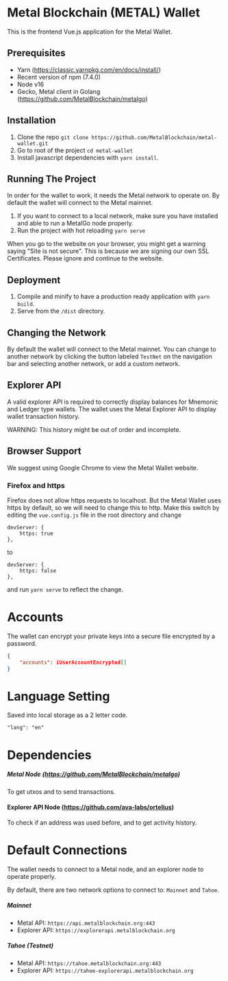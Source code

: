 # Metal Blockchain (METAL) Wallet

This is the frontend Vue.js application for the Metal Wallet.

## Prerequisites

-   Yarn (https://classic.yarnpkg.com/en/docs/install/)
-   Recent version of npm (7.4.0)
-   Node v16
-   Gecko, Metal client in Golang (https://github.com/MetalBlockchain/metalgo)

## Installation

1. Clone the repo `git clone https://github.com/MetalBlockchain/metal-wallet.git`
2. Go to root of the project `cd metal-wallet`
3. Install javascript dependencies with `yarn install`.

## Running The Project

In order for the wallet to work, it needs the Metal network to operate on. By default the wallet will connect to the Metal mainnet.

1. If you want to connect to a local network, make sure you have installed and able to run a MetalGo node properly.
2. Run the project with hot reloading `yarn serve`

When you go to the website on your browser, you might get a warning saying
"Site is not secure". This is because we are signing our own SSL Certificates. Please ignore and continue to the website.

## Deployment

1.  Compile and minify to have a production ready application with `yarn build`.
2.  Serve from the `/dist` directory.

## Changing the Network

By default the wallet will connect to the Metal mainnet. You can change to another network by clicking the button labeled `TestNet` on the navigation bar and selecting another network, or add a custom network.

## Explorer API

A valid explorer API is required to correctly display balances for Mnemonic and Ledger type wallets.
The wallet uses the Metal Explorer API to display wallet transaction history.

WARNING: This history might be out of order and incomplete.

## Browser Support

We suggest using Google Chrome to view the Metal Wallet website.

### Firefox and https

Firefox does not allow https requests to localhost. But the Metal Wallet uses https by default, so we will need to change this to http. Make this switch by editing the `vue.config.js` file in the root directory and change

```
devServer: {
    https: true
},
```

to

```
devServer: {
    https: false
},
```

and run `yarn serve` to reflect the change.

# Accounts

The wallet can encrypt your private keys into a secure file encrypted by a password.

```json
{
    "accounts": iUserAccountEncrypted[]
}
```

# Language Setting

Saved into local storage as a 2 letter code.

```
"lang": "en"
```

# Dependencies

##### Metal Node (https://github.com/MetalBlockchain/metalgo)

To get utxos and to send transactions.

#### Explorer API Node (https://github.com/ava-labs/ortelius)

To check if an address was used before, and to get activity history.

# Default Connections

The wallet needs to connect to a Metal node, and an explorer node to operate properly.

By default, there are two network options to connect to: `Mainnet` and `Tahoe`.

##### Mainnet

-   Metal API: `https://api.metalblockchain.org:443`
-   Explorer API: `https://explorerapi.metalblockchain.org`

##### Tahoe (Testnet)

-   Metal API: `https://tahoe.metalblockchain.org:443`
-   Explorer API: `https://tahoe-explorerapi.metalblockchain.org`

